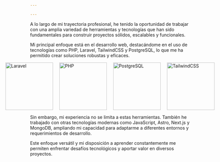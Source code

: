 ```yaml
---

---
```


A lo largo de mi trayectoria profesional, he tenido la oportunidad de trabajar con una amplia variedad de herramientas y tecnologías que han sido fundamentales para construir proyectos sólidos, escalables y funcionales.

Mi principal enfoque está en el desarrollo web, destacándome en el uso de tecnologías como PHP, Laravel, TailwindCSS y PostgreSQL, lo que me ha permitido crear soluciones robustas y eficaces.

<div style="display: flex; justify-content: center; gap: 20px;">
  <img src="/img/technologies/laravel.svg" alt="Laravel" style="width: 150px; height: auto;">
  <img src="/img/technologies/php.svg" alt="PHP" style="width: 150px; height: auto;">
  <img src="/img/technologies/postgresql.svg" alt="PostgreSQL" style="width: 150px; height: auto;">
  <img src="/img/technologies/tailwindcss.svg" alt="TailwindCSS" style="width: 150px; height: auto;">
</div>

Sin embargo, mi experiencia no se limita a estas herramientas. También he trabajado con otras tecnologías modernas como JavaScript, Astro, Next.js y MongoDB, ampliando mi capacidad para adaptarme a diferentes entornos y requerimientos de desarrollo.

Este enfoque versátil y mi disposición a aprender constantemente me permiten enfrentar desafíos tecnológicos y aportar valor en diversos proyectos.

